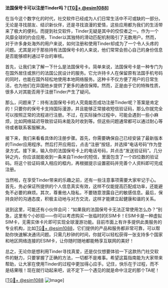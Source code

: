 **法国保号卡可以注册Tinder吗？[[TG💪+ @esim1088](https://t.me/s/esim1088)]**

在当今这个数字化的时代，社交软件已经成为人们日常生活中不可或缺的一部分。无论是寻找朋友、结识新伙伴，还是寻找浪漫的爱情，这些应用都为我们的生活带来了极大的便利。而提到社交软件，Tinder无疑是其中的佼佼者之一。作为一个风靡全球的约会应用，Tinder以其独特的滑动匹配机制吸引了无数用户。然而，对于许多身处海外的用户来说，如何注册和使用Tinder却成为了一个令人头疼的问题。尤其是对于那些持有法国保号卡的人来说，他们常常会担心自己的身份信息是否能够顺利通过平台的审核。

首先，让我们来了解一下什么是法国保号卡。简单来说，法国保号卡是一种专门为在国外居住或旅行的法国公民设计的服务。它允许持卡人在保留原有法国手机号码的同时，也能在国外轻松地使用本地网络服务。这种卡不仅方便了用户的日常生活，也为他们在异国他乡提供了更多的通信保障。然而，正是由于它的特殊性质，很多人对其能否用于注册Tinder产生了疑问。

那么，问题来了：持有法国保号卡的人究竟能否成功注册Tinder呢？答案是肯定的！只要你的保号卡支持国际漫游，并且能够正常接收短信验证码，那么你就完全可以按照正常的流程进行注册。不过，在实际操作过程中，可能会遇到一些小麻烦，比如网络延迟导致验证码未能及时收到等。但这些问题通常都可以通过耐心等待或者联系客服解决。

接下来，我们来看看具体的注册步骤。首先，你需要确保自己已经安装了最新版本的Tinder应用程序。然后打开应用后，点击“注册”按钮，并选择“电话号码”作为登录方式。接下来，输入你的法国保号卡上的电话号码，并点击“发送验证码”。几分钟之内，你应该就能收到一条来自Tinder的短信，里面包含了一个四位数的验证码。将这个验证码填入相应的框内，再根据提示设置密码并完善个人资料即可完成注册。

当然啦，在享受Tinder带来的乐趣之前，还有一些注意事项需要大家牢记于心。首先，务必保证所提供的个人信息真实有效，这样不仅能提高匹配成功率，还能避免不必要的麻烦。其次，尊重他人隐私，不要随意泄露自己的敏感信息。最后，保持良好的沟通态度，积极主动地与对方交流，这样才能建立起健康和谐的关系。

说到这里，可能还有小伙伴会问：“如果我的法国保号卡无法正常使用怎么办？”别急，这里有个小妙招——你可以考虑购买一张临时的ESIM卡！ESIM卡是一种虚拟SIM卡，无需实体卡片即可实现全球漫游功能。目前市面上有许多提供此类服务的专业机构，比如[TG💪+ @esim1088](https://t.me/s/esim1088)，它们提供的产品和服务都非常可靠，可以帮助你快速解决通讯问题。只需几秒钟的时间，你就可以轻松获得一张支持多个国家和地区网络连接的ESIM卡，让你随时随地都能畅享互联网的美好！

总之，无论你是想利用Tinder寻找真爱，还是仅仅想要体验一下这款热门社交软件的魅力，只要掌握了正确的方法，一切都不是难事。希望这篇指南能为大家带来帮助，让大家在使用Tinder的过程中更加得心应手。记住，快乐在于过程，而不是结果哦！现在就行动起来吧，说不定下一个遇见的就是命中注定的那个TA呢！

[[TG💪+ @esim1088](https://t.me/s/esim1088) ![Image](https://i.postimg.cc/4NQfJmqS/Snipaste-2025-05-13-00-14-12.png)]